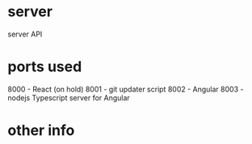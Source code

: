 # server
server API


# ports used
8000 - React (on hold)
8001 - git updater script
8002 - Angular
8003 - nodejs Typescript server for Angular


# other info